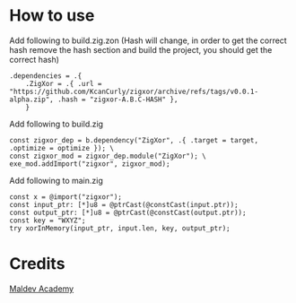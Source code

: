 # How to use

Add following to build.zig.zon (Hash will change, in order to get the correct hash remove the hash section and build the project, you should get the correct hash)

```zig
.dependencies = .{
    .ZigXor = .{ .url = "https://github.com/KcanCurly/zigxor/archive/refs/tags/v0.0.1-alpha.zip", .hash = "zigxor-A.B.C-HASH" },
    }
```

Add following to build.zig

```zig
const zigxor_dep = b.dependency("ZigXor", .{ .target = target, .optimize = optimize }); \
const zigxor_mod = zigxor_dep.module("ZigXor"); \
exe_mod.addImport("zigxor", zigxor_mod); 
```

Add following to main.zig

```zig
const x = @import("zigxor");
const input_ptr: [*]u8 = @ptrCast(@constCast(input.ptr));
const output_ptr: [*]u8 = @ptrCast(@constCast(output.ptr));
const key = "WXYZ";
try xorInMemory(input_ptr, input.len, key, output_ptr);
```

# Credits
[Maldev Academy](https://maldevacademy.com/)